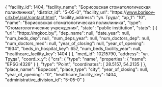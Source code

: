 {
    "facility_id": 1404,
    "facility_name": "Борисовская стоматологическая поликлиника",
    "district_id": "5-05-0",
    "facility_url": "https:\/\/www.borisov-crb.by\/sp\/contact.html",
    "facility_address": "ул. Труда",
    "ap_1": "10",
    "name": "Борисовская стоматологическая поликлиника",
    "type": "Стоматологические учреждения",
    "state": "public institution",
    "stats": [
        {
            "url": "https:\/\/mgkoc.by\/",
            "dep_name": null,
            "date_year": null,
            "num_beds_dep": null,
            "num_deps_year": null,
            "num_doctors_dep": null,
            "num_doctors_med": null,
            "year_of_closing": null,
            "year_of_opening": "1934",
            "beds_in_hospital_key": 657,
            "num_beds_facility_year": null,
            "healthcare_facility_key": 1404
        }
    ],
    "med_id": 10215790,
    "address": "ул. Труда",
    "coord_x_y": {
        "crs": {
            "type": "name",
            "properties": {
                "name": "EPSG:4326"
            }
        },
        "type": "Point",
        "coordinates": [
            28.5157,
            54.2135
        ]
    },
    "place_name": "Борисов",
    "place_type": "city",
    "year_of_closing": null,
    "year_of_opening": "0",
    "healthcare_facility_key": 1404,
    "administrative_division_id": "5-05-0"
}